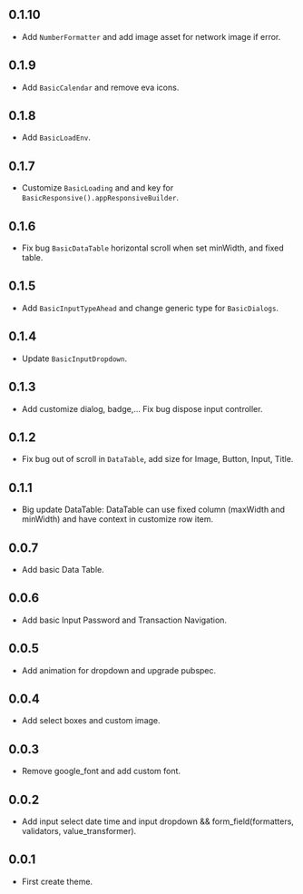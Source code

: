 ## 0.1.10
* Add `NumberFormatter` and add image asset for network image if error.
## 0.1.9
* Add `BasicCalendar` and remove eva icons.
## 0.1.8
* Add `BasicLoadEnv`.
## 0.1.7
* Customize `BasicLoading` and and key for `BasicResponsive().appResponsiveBuilder`.
## 0.1.6
* Fix bug `BasicDataTable` horizontal scroll when set minWidth, and fixed table.
## 0.1.5
* Add `BasicInputTypeAhead` and change generic type for `BasicDialogs`.
## 0.1.4
* Update `BasicInputDropdown`.
## 0.1.3
* Add customize dialog, badge,... Fix bug dispose input controller.
## 0.1.2
* Fix bug out of scroll in `DataTable`, add size for Image, Button, Input, Title.
## 0.1.1
* Big update DataTable: DataTable can use fixed column (maxWidth and minWidth) and have context in customize row item.
## 0.0.7
* Add basic Data Table.
## 0.0.6
* Add basic Input Password and Transaction Navigation.
## 0.0.5
* Add animation for dropdown and upgrade pubspec.
## 0.0.4
* Add select boxes and custom image.
## 0.0.3
* Remove google_font and add custom font.
## 0.0.2
* Add input select date time and input dropdown && form_field(formatters, validators, value_transformer).
## 0.0.1
* First create theme.